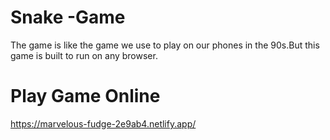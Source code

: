 # Snake -Game
 
 The game is like the game we use to play on our phones in the 90s.But this game is built to run on any browser.
 
 # Play Game Online
 
 https://marvelous-fudge-2e9ab4.netlify.app/
